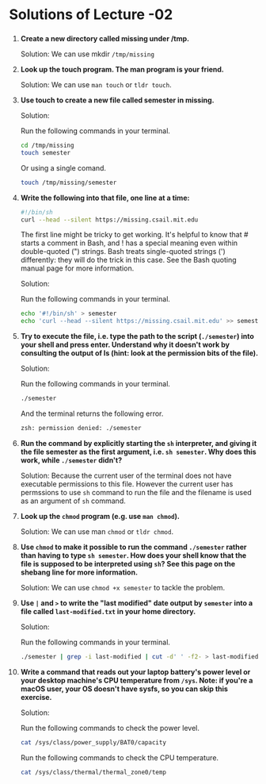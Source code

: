 # Solutions of Lecture -02

###
1. **Create a new directory called missing under /tmp.**

    Solution: We can use mkdir ```/tmp/missing``` 

2. **Look up the touch program. The man program is your friend.**

    Solution: We can use ```man touch``` or ```tldr touch```.

3. **Use touch to create a new file called semester in missing.**

    Solution:

    Run the following commands in your terminal.

    ```bash
    cd /tmp/missing
    touch semester
    ```

    Or using a single comand.

    ```bash
    touch /tmp/missing/semester
    ```

4. **Write the following into that file, one line at a time:**

    ```bash
    #!/bin/sh
    curl --head --silent https://missing.csail.mit.edu
    ```

    The first line might be tricky to get working. It's helpful to know that # starts a comment in Bash, and ! has a special meaning even within double-quoted (") strings. Bash treats single-quoted strings (') differently: they will do the trick in this case. See the Bash quoting manual page for more information.
    

    Solution:

    Run the following commands in your terminal.

    ```bash
    echo '#!/bin/sh' > semester
    echo 'curl --head --silent https://missing.csail.mit.edu' >> semester
    ```

5. **Try to execute the file, i.e. type the path to the script (```./semester```) into your shell and press enter. Understand why it doesn't work by consulting the output of ls (hint: look at the permission bits of the file).**

    Solution:

    Run the following commands in your terminal.

    ```bash
    ./semester
    ```

    And the terminal returns the following error.

    ```bash 
    zsh: permission denied: ./semester
    ```

6. **Run the command by explicitly starting the ```sh``` interpreter, and giving it the file semester as the first argument, i.e. ```sh semester```. Why does this work, while ```./semester``` didn't?**

    Solution: Because the current user of the terminal does not have executable permissions to this file. However the current user has permssions to use ```sh``` command to run the file and the filename is used as an argument of ```sh``` command.

7. **Look up the ```chmod``` program (e.g. use ```man chmod```).**

    Solution: We can use man ```chmod``` or ```tldr chmod```.

8. **Use ```chmod``` to make it possible to run the command ```./semester``` rather than having to type ```sh semester```. How does your shell know that the file is supposed to be interpreted using ```sh```? See this page on the shebang line for more information.**

    Solution: We can use ```chmod +x semester``` to tackle the problem.

9. **Use ```|``` and ```>``` to write the "last modified" date output by ```semester``` into a file called ```last-modified.txt``` in your home directory.**    

    Solution:

    Run the following commands in your terminal.

    ```bash
    ./semester | grep -i last-modified | cut -d' ' -f2- > last-modified.txt
    ```

10. **Write a command that reads out your laptop battery's power level or your desktop machine's CPU temperature from ```/sys```. Note: if you're a macOS user, your OS doesn't have sysfs, so you can skip this exercise.**

    Solution:

    Run the following commands to check the power level.

    ```bash 
    cat /sys/class/power_supply/BAT0/capacity
    ```

    Run the following commands to check the CPU temperature.

    ```bash
    cat /sys/class/thermal/thermal_zone0/temp
    ```